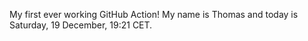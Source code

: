 My first ever working GitHub Action!
My name is Thomas and today is Saturday, 19 December, 19:21 CET. 

